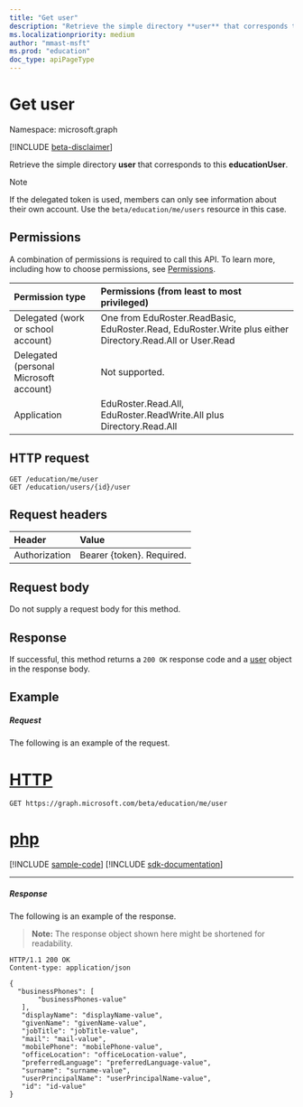 ```yaml
---
title: "Get user"
description: "Retrieve the simple directory **user** that corresponds to this **educationUser**."
ms.localizationpriority: medium
author: "mmast-msft"
ms.prod: "education"
doc_type: apiPageType
---
```


# Get user

Namespace: microsoft.graph

[!INCLUDE [beta-disclaimer](../../includes/beta-disclaimer.md)]

Retrieve the simple directory **user** that corresponds to this **educationUser**.

> [!NOTE]
> If the delegated token is used, members can only see information about their own account. Use the `beta/education/me/users` resource in this case.

## Permissions

A combination of permissions is required to call this API. To learn more, including how to choose permissions, see [Permissions](/graph/permissions-reference).

| Permission type                        | Permissions (from least to most privileged)                                                               |
| :------------------------------------- | :-------------------------------------------------------------------------------------------------------- |
| Delegated (work or school account)     | One from EduRoster.ReadBasic, EduRoster.Read, EduRoster.Write plus either Directory.Read.All or User.Read |
| Delegated (personal Microsoft account) | Not supported.                                                                                            |
| Application                            | EduRoster.Read.All, EduRoster.ReadWrite.All plus Directory.Read.All                                       |

## HTTP request

<!-- { "blockType": "ignored" } -->

```http
GET /education/me/user
GET /education/users/{id}/user
```

## Request headers

| Header        | Value                     |
| :------------ | :------------------------ |
| Authorization | Bearer {token}. Required. |

## Request body

Do not supply a request body for this method.

## Response

If successful, this method returns a `200 OK` response code and a [user](../resources/user.md) object in the response body.

## Example

##### Request

The following is an example of the request.

# [HTTP](#tab/http)

<!-- {
  "blockType": "request",
  "name": "get_educationuser_1"
}-->

```msgraph-interactive
GET https://graph.microsoft.com/beta/education/me/user
```

# [php](#tab/php)
[!INCLUDE [sample-code](../includes/snippets/php/get-educationuser-1-php-snippets.md)]
[!INCLUDE [sdk-documentation](../includes/snippets/snippets-sdk-documentation-link.md)]

---

##### Response

The following is an example of the response.

> **Note:** The response object shown here might be shortened for readability.

<!-- {
  "blockType": "response",
  "truncated": true,
  "@odata.type": "microsoft.graph.user",
  "isCollection": false
} -->

```http
HTTP/1.1 200 OK
Content-type: application/json

{
  "businessPhones": [
       "businessPhones-value"
   ],
   "displayName": "displayName-value",
   "givenName": "givenName-value",
   "jobTitle": "jobTitle-value",
   "mail": "mail-value",
   "mobilePhone": "mobilePhone-value",
   "officeLocation": "officeLocation-value",
   "preferredLanguage": "preferredLanguage-value",
   "surname": "surname-value",
   "userPrincipalName": "userPrincipalName-value",
   "id": "id-value"
}
```

<!-- uuid: FC4AAF57-A0ED-4899-B104-A8B89B72AD5A
2015-10-25 14:57:30 UTC -->
<!--
{
  "type": "#page.annotation",
  "description": "Get user",
  "keywords": "",
  "section": "documentation",
  "tocPath": "",
  "suppressions": [
  ]
}
-->


